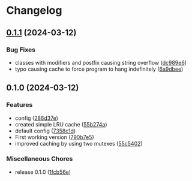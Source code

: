 # Changelog

## [0.1.1](https://github.com/Oudwins/tailwind-merge-go/compare/v0.1.0...v0.1.1) (2024-03-12)


### Bug Fixes

* classes with modifiers and postfix causing string overflow ([dc989e6](https://github.com/Oudwins/tailwind-merge-go/commit/dc989e6df2a1452745be615f30163eeb5782c947))
* typo causing cache to force program to hang indefinitely ([6a9dbee](https://github.com/Oudwins/tailwind-merge-go/commit/6a9dbee2fb5fcf2578caec62e46ee2d56221faa4))

## 0.1.0 (2024-03-12)


### Features

* config ([286d37e](https://github.com/Oudwins/tailwind-merge-go/commit/286d37e4752eb1b556f4643ad67ad185f7df764e))
* created simple LRU cache ([55b274a](https://github.com/Oudwins/tailwind-merge-go/commit/55b274a65c48db839754a42a33f459a90cfa11b0))
* default config ([7358c1d](https://github.com/Oudwins/tailwind-merge-go/commit/7358c1df38b4b085b46e90e1475313414902134c))
* First working version ([790b7e5](https://github.com/Oudwins/tailwind-merge-go/commit/790b7e51f2525d5e0213502119e17226f59d7dd2))
* improved caching by using two mutexes ([55c5402](https://github.com/Oudwins/tailwind-merge-go/commit/55c5402d3df88fd01e946846be508d20566c6189))


### Miscellaneous Chores

* release 0.1.0 ([1fcb56e](https://github.com/Oudwins/tailwind-merge-go/commit/1fcb56e551eb4956ce2122801076a666a9c12b57))
